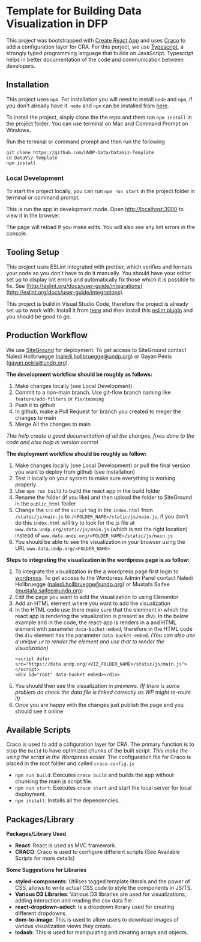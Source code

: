 # Template for Building Data Visualization in DFP

This project was bootstrapped with [Create React App](https://github.com/facebook/create-react-app) and uses [Craco](https://www.npmjs.com/package/@craco/craco) to add a configuration layer for CRA. For this porject, we use [Typescript](https://www.typescriptlang.org/), a strongly typed programming language that builds on JavaScript. Typescript helps in better documentation of the code and communication between developers.

## Installation

This project uses `npm`. For installation you will need to install `node` and `npm`, if you don't already have it. `node` and `npm` can be installed from [here](https://nodejs.org/en/download/).

To install the project, sinply clone the the repo and them run `npm install` in the project folder. You can use terminal on Mac and Command Prompt on Windows.

Run the terminal or command prompt and then run the following

```
git clone https://github.com/UNDP-Data/DataViz-Template
cd DataViz-Template
npm install
```
### Local Development

To start the project locally, you can run `npm run start` in the project folder in terminal or command prompt.

This is run the app in development mode. Open [http://localhost:3000](http://localhost:3000) to view it in the browser.

The page will reload if you make edits. You will also see any lint errors in the console.

## Tooling Setup

This project uses ESLint integrated with prettier, which verifies and formats your code so you don't have to do it manually. You should have your editor set up to display lint errors and automatically fix those which it is possible to fix. See [http://eslint.org/docs/user-guide/integrations](http://eslint.org/docs/user-guide/integrations).

This project is build in Visual Studio Code, therefore the project is already set up to work with. Install it from [here](https://code.visualstudio.com/) and then install this [eslint plugin](https://marketplace.visualstudio.com/items?itemName=dbaeumer.vscode-eslint) and you should be good to go.

## Production Workflow

We use [SiteGround](https://tools.siteground.com/filemanager?siteId=TFE3MFlYOEpJUT09) for deployment. To get access to SiteGround contact Naledi Hollbruegge (naledi.hollbruegge@undp.org) or Gayan Peiris (gayan.peiris@undp.org).

__The development workflow should be roughly as follows:__
1. Make changes locally (see Local Development)
2. Commit to a non-main branch. Use git-flow branch naming like `feature/add-filters` or `fix/zooming`
3. Push it to github
4. In github, make a Pull Request for branch you created to meger the changes to main
5. Merge All the changes to main

_This help create a good documentation of all the changes, fixes done to the code and also help in version control._

__The deployment workflow should be roughly as follow:__
1. Make changes locally (see Local Development) or pull the final version you want to deploy from github (see Installation)
2. Test it locally on your system to make sure everything is working properly
3. Use `npm run build` to build the react app in the build folder
4. Rename the folder (if you like) and then upload the folder to SiteGround in the `public_html` folder
5. Change the `src` of the `script` tag in the `index.html` from `/static/js/main.js` to `/<FOLDER_NAME>/static/js/main.js`, if you don't do this `index.html` will try to look for the js file at `www.data.undp.org/static/js/main.js` (which is not the right location) instead of `www.data.undp.org/<FOLDER_NAME>/static/js/main.js`
6. You should be able to see the visualization in your browser using the URL `www.data.undp.org/<FOLDER_NAME>`

__Steps to integrating the visualization in the wordpress page is as follow:__
1. To integrate the visualization in the a wordpress page first login to [wordpress](https://data.undp.org/wp-admin). To get access to the Wordpress Admin Panel contact Naledi Hollbruegge (naledi.hollbruegge@undp.org) or Mustafa Saifee (mustafa.saifee@undp.org)
2. Edit the page you want to add the visualization to using Elementor
3. Add an HTML element where you want to add the visualization
4. In the HTML code use (here make sure that the elemnent in which the react app is rendering the visualization is present as div). In the below example and in the code, the react-app is renders in a and HTML element with parameter `data-bucket-embed`; therefore in the HTML code the `div` element has the parameter `data-bucket-embed`. _(You can also use a unique `id` to render the element and  use that to render the visualization)_ 
    ```
    <script defer src="https://data.undp.org/<VIZ_FOLDER_NAME>/static/js/main.js"></script>
    <div id="root" data-bucket-embed></div>
    ```
5. You should then see the visualization in previews. _(If there is some problem do check the data file is linked correctly as WP might re-route it)_
6. Once you are happy with the changes just publish the page and you should see it online


## Available Scripts

Craco is used to add a cofiguration layer for CRA. The primary function is to stop the `build` to have optimized chunks of the built script. _This make the using the script in the Wordpress easier._ The configuration file for Craco is placed in the root folder and called `craco.config.js`
* `npm run build`: Executes `craco build` and builds the app without chunking the main js script file.
* `npm run start`: Executes `craco start` and start the local server for local deployment.
* `npm install`: Installs all the dependencies.

## Packages/Library

__Packages/Library Used__
* __React__: React is used as MVC framework.
* __CRACO__: Craco is used to configure different scripts (See Available Scripts for more details)

__Some Suggestions for Libraries__
* __styled-components__: Utilises tagged template literals  and the power of CSS, allows to write actual CSS code to style the components in JS/TS.
* __Various D3 Libraries__: Various D3 libraries are used for visualizations, adding interaction and reading the csv data file.
* __react-dropdown-select__: Is a dropdown library used for creating different dropdowns.
* __dom-to-image__: This is used to allow users to download images of various visualization views they create.
* __lodash__: This is used for manipulating and iterating arrays and objects.
